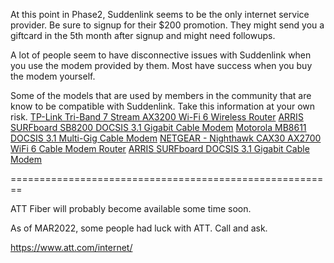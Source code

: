 At this point in Phase2, Suddenlink seems to be the only internet service provider. Be sure to signup for their $200 promotion. They might send you a giftcard in the 5th month after signup and might need followups.

A lot of people seem to have disconnective issues with Suddenlink when you use the modem provided by them. Most have success when you buy the modem yourself.



Some of the models that are used by members in the community that are know to be compatible with Suddenlink. Take this information at your own risk.
[TP-Link Tri-Band 7 Stream AX3200 Wi-Fi 6 Wireless Router](https://www.costco.com/tp-link-tri-band-7-stream-ax3200-wi-fi-6-wireless-router.product.100697042.html)
[ARRIS SURFboard SB8200 DOCSIS 3.1 Gigabit Cable Modem](https://www.amazon.com/dp/B07DY16W2Z)
[Motorola MB8611 DOCSIS 3.1 Multi-Gig Cable Modem](https://www.amazon.com/dp/B08DDFKXKC)
[NETGEAR - Nighthawk CAX30 AX2700 WiFi 6 Cable Modem Router](https://www.costco.com/netgear---nighthawk-cax30-ax2700-wifi-6-cable-modem-router.product.100757768.html)
[ARRIS SURFboard DOCSIS 3.1 Gigabit Cable Modem](https://www.walmart.com/ip/55670534)


========================================================

ATT Fiber will probably become available some time soon.

As of MAR2022, some people had luck with ATT. Call and ask.

https://www.att.com/internet/




